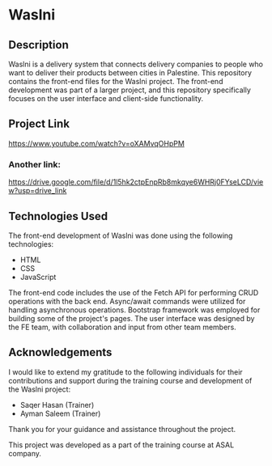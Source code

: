 # Waslni


## Description

Waslni is a delivery system that connects delivery companies to people who want to deliver their products between cities in Palestine. This repository contains the front-end files for the Waslni project. The front-end development was part of a larger project, and this repository specifically focuses on the user interface and client-side functionality.

## Project Link

https://www.youtube.com/watch?v=oXAMvqOHpPM
### Another link: 
https://drive.google.com/file/d/1l5hk2ctpEnpRb8mkqye6WHRj0FYseLCD/view?usp=drive_link

## Technologies Used

The front-end development of Waslni was done using the following technologies:

- HTML
- CSS
- JavaScript

The front-end code includes the use of the Fetch API for performing CRUD operations with the back end. Async/await commands were utilized for handling asynchronous operations. Bootstrap framework was employed for building some of the project's pages. The user interface was designed by the FE team, with collaboration and input from other team members.

## Acknowledgements

I would like to extend my gratitude to the following individuals for their contributions and support during the training course and development of the Waslni project:

- Saqer Hasan (Trainer)
- Ayman Saleem (Trainer)

Thank you for your guidance and assistance throughout the project.

This project was developed as a part of the training course at ASAL company.
